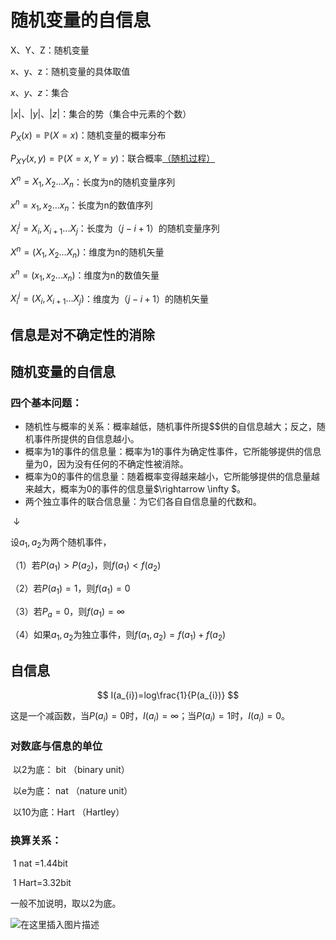﻿# 随机变量的自信息

X、Y、Z：随机变量

x、y、z：随机变量的具体取值

$x、y、z$：集合

$|x|、|y|、|z|$：集合的势（集合中元素的个数）

$P_{X}(x)=\mathbb{P}(X=x)$：随机变量的概率分布

$P_{XY}(x,y)=\mathbb{P}(X=x,Y=y)$：联合概率<u>（随机过程）</u>

$X^{n}=X_{1},X_{2}...X_{n}$：长度为n的随机变量序列

$x^{n}=x_{1},x_{2}...x_{n}$：长度为n的数值序列

$X_{i}^{j}=X_{i},X_{i+1}...X_{j}$：长度为$（j-i+1）$的随机变量序列

$X^{n}=(X_{1},X_{2}...X_{n})$：维度为n的随机矢量

$x^{n}=(x_{1},x_{2}...x_{n})$：维度为n的数值矢量

$X_{i}^{j}=(X_{i},X_{i+1}...X_{j})$：维度为$（j-i+1）$的随机矢量

## 信息是对不确定性的消除

## 随机变量的自信息

### 四个基本问题：

- 随机性与概率的关系：概率越低，随机事件所提$$供的自信息越大；反之，随机事件所提供的自信息越小。
- 概率为1的事件的信息量：概率为1的事件为确定性事件，它所能够提供的信息量为0，因为没有任何的不确定性被消除。
- 概率为0的事件的信息量：随着概率变得越来越小，它所能够提供的信息量越来越大，概率为0的事件的信息量$\rightarrow \infty $。
- 两个独立事件的联合信息量：为它们各自自信息量的代数和。

​                                                                                              ↓

设$a_{1},a_{2}$为两个随机事件，

（1）若$P(a_{1})>P(a_{2})$，则$f(a_{1})<f(a_{2})$

（2）若$P(a_{1})=1$，则$f(a_{1})=0$

（3）若$P_{a}=0$，则$f(a_{1})=∞$

（4）如果$a_{1},a_{2}$为独立事件，则$f(a_{1},a_{2})=f(a_{1})+f(a_{2})$

## 自信息

$$
I(a_{i})=log\frac{1}{P(a_{i})}
$$

这是一个减函数，当$P(a_{i})=0$时，$I(a_{i})=∞$；当$P(a_{i})=1$时，$I(a_{i})=0$。

### 对数底与信息的单位

​        以2为底：  bit    （binary unit）

​        以e为底：  nat   （nature unit）

​	    以10为底：Hart （Hartley）

### 换算关系：

​	1 nat  =1.44bit

​	1 Hart=3.32bit

一般不加说明，取以2为底。

![在这里插入图片描述](https://img-blog.csdnimg.cn/a1fde713cb1949d2a9bad8bc23506545.png?x-oss-process=image/watermark,type_d3F5LXplbmhlaQ,shadow_50,text_Q1NETiBA56iL5bqP5ZGY5bCP5YuH,size_14,color_FFFFFF,t_70,g_se,x_16#pic_center)



